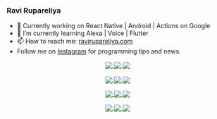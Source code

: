 ### Ravi Rupareliya

- 🔭 Currently working on React Native | Android | Actions on Google
- 🌱 I’m currently learning Alexa | Voice | Flutter
- 📫 How to reach me: [ravirupareliya.com](https://ravirupareliya.com)
- Follow me on [Instagram](https://www.instagram.com/ravi.rupareliya/) for programming tips and news.

<a href="https://www.instagram.com/ravi.rupareliya/" target="_blank">
<!-- insta-feed:START-->
<p align="center">
<img align="center" src=https://scontent-atl3-1.cdninstagram.com/v/t51.2885-15/e35/s150x150/122425343_1572645589603046_1626634953961554534_n.jpg?_nc_ht=scontent-atl3-1.cdninstagram.com&_nc_cat=102&_nc_ohc=OkobfVuOmTMAX8Qpm74&_nc_tp=15&oh=d0c388e330953235da4a234184eb7ee0&oe=5FCBE8C1 />
<img align="center" src=https://scontent-atl3-1.cdninstagram.com/v/t51.2885-15/e35/s150x150/119738360_171946631175661_8308691936849414239_n.jpg?_nc_ht=scontent-atl3-1.cdninstagram.com&_nc_cat=101&_nc_ohc=JuJtYUO7GpoAX9S8-jw&_nc_tp=15&oh=67505da6fc27911d00bf8f5dc8a8f377&oe=5FCAE4DD />
<img align="center" src=https://scontent-atl3-1.cdninstagram.com/v/t51.2885-15/e35/s150x150/119471335_3325605627530848_5783608158621298966_n.jpg?_nc_ht=scontent-atl3-1.cdninstagram.com&_nc_cat=104&_nc_ohc=XE4UwV8sFsgAX8n0yz1&_nc_tp=15&oh=5d4c4e5911853b017beb6c84fe99423d&oe=5FCB6181 />
</p>
<p align="center">
<img align="center" src=https://scontent-atl3-1.cdninstagram.com/v/t51.2885-15/e35/s150x150/118735524_155532192843864_2438830621806811548_n.jpg?_nc_ht=scontent-atl3-1.cdninstagram.com&_nc_cat=100&_nc_ohc=7QTAOo9u2M4AX8qNOtO&_nc_tp=15&oh=0a6b9d04f9f1ae81fed444d3787b6054&oe=5FCD226E />
<img align="center" src=https://scontent-atl3-1.cdninstagram.com/v/t51.2885-15/e35/s150x150/118358282_793232521422249_4194198869826492121_n.jpg?_nc_ht=scontent-atl3-1.cdninstagram.com&_nc_cat=109&_nc_ohc=K-JSIngWvUwAX83ucC5&_nc_tp=15&oh=8f0cadd6acebe7009c3d0a8a0a15d04b&oe=5FCBF33C />
<img align="center" src=https://scontent-atl3-1.cdninstagram.com/v/t51.2885-15/e35/s150x150/118083536_653646245259286_4437462516989252087_n.jpg?_nc_ht=scontent-atl3-1.cdninstagram.com&_nc_cat=110&_nc_ohc=FqzNFZihiSIAX-Kh2M1&_nc_tp=15&oh=dded946ace2f897b18ee7bf118b3f52f&oe=5FCC62DC />
</p>
<p align="center">
<img align="center" src=https://scontent-atl3-1.cdninstagram.com/v/t51.2885-15/e35/s150x150/118175330_604822603490734_6882222491011634628_n.jpg?_nc_ht=scontent-atl3-1.cdninstagram.com&_nc_cat=110&_nc_ohc=HrssMvI1umsAX8tQrQa&_nc_tp=15&oh=9b008e2421e90a22027f48d4ed2e6a10&oe=5FCA97F7 />
<img align="center" src=https://scontent-atl3-1.cdninstagram.com/v/t51.2885-15/e35/s150x150/117801930_118850686597100_8281062695853943386_n.jpg?_nc_ht=scontent-atl3-1.cdninstagram.com&_nc_cat=108&_nc_ohc=tQeL3fZWAXYAX9TBe_z&_nc_tp=15&oh=be70c6841fa1a33eaa1b4ee24b022ddd&oe=5FCB09C0 />
<img align="center" src=https://scontent-atl3-1.cdninstagram.com/v/t51.2885-15/e35/s150x150/117867292_2771207523148452_3241414180657952736_n.jpg?_nc_ht=scontent-atl3-1.cdninstagram.com&_nc_cat=100&_nc_ohc=HuFVrAV2Dg4AX9B42Hj&_nc_tp=15&oh=49270c79212c34bb89a7f7cd8a41100f&oe=5FCAA221 />
</p>
<p align="center">
<img align="center" src=https://scontent-atl3-1.cdninstagram.com/v/t51.2885-15/e35/s150x150/117931678_793632161399712_7562658963115355616_n.jpg?_nc_ht=scontent-atl3-1.cdninstagram.com&_nc_cat=100&_nc_ohc=ix8zL8YrfRAAX8mxrW5&_nc_tp=15&oh=8860636ede57c25e214f01d55f0be875&oe=5FCCA1B7 />
<img align="center" src=https://scontent-atl3-1.cdninstagram.com/v/t51.2885-15/e35/s150x150/117747115_220949032661980_1081920512424702093_n.jpg?_nc_ht=scontent-atl3-1.cdninstagram.com&_nc_cat=104&_nc_ohc=pCBAv68oLEsAX8vj8w2&_nc_tp=15&oh=4108f2c0a9259d3c6bb4d14444db16f9&oe=5FCE0E16 />
<img align="center" src=https://scontent-atl3-1.cdninstagram.com/v/t51.2885-15/e35/s150x150/117564950_167171931547080_7523565149947571776_n.jpg?_nc_ht=scontent-atl3-1.cdninstagram.com&_nc_cat=100&_nc_ohc=LNxI_J7QHnMAX-b-K11&_nc_tp=15&oh=1e1e4bcfbf6a7775125c95d3f5ea547a&oe=5FCD3E5D />
</p>

<!-- insta-feed:END-->
</a>
